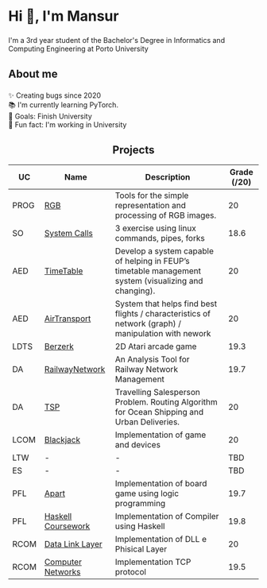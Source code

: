 <h1 align="left">Hi 👋, I'm Mansur</h1>

###

<p align="left">I'm a 3rd year student of the Bachelor's Degree in Informatics and Computing Engineering at Porto University</p>

###

<h2 align="left">About me</h2>

###

<p align="left">✨ Creating bugs since 2020<br>📚 I'm currently learning PyTorch.<br>🎯 Goals: Finish University<br>🎲 Fun fact: I'm working in University</p>

###


<h2 align = "center" >Projects</h2>
<p align = "center">

| UC   | Name      | Description                                                                                                                                                   | Grade (/20) |              
|------|-----------|---------------------------------------------------------------------------------------------------------------------------------------------------------------|-------------|
| PROG | [RGB](https://github.com/Mansur-Mustafin/PROG-rgb) | Tools for the simple representation and processing of RGB images.                                                    | 20          |  
| SO   | [System Calls](https://github.com/Mansur-Mustafin/SO-SystemCalls) | 3 exercise using linux commands, pipes, forks                                                         | 18.6        |
| AED  | [TimeTable](https://github.com/Mansur-Mustafin/AED-TimeTable) | Develop a system capable of helping in FEUP’s timetable management system (visualizing and changing).     | 20          |
| AED  | [AirTransport](https://github.com/Mansur-Mustafin/AED-AirTransport) | System that helps find best flights / characteristics of network (graph) / manipulation with nework | 20          |
| LDTS | [Berzerk](https://github.com/Mansur-Mustafin/LDTS-berzerk) | 2D Atari arcade game                                                                                         | 19.3        |  
| DA   | [RailwayNetwork](https://github.com/Mansur-Mustafin/DA-RailwayNetwork) | An Analysis Tool for Railway Network Management                                                  | 19.7        | 
| DA   | [TSP](https://github.com/Mansur-Mustafin/DA-tsp) | Travelling Salesperson Problem. Routing Algorithm for Ocean Shipping and Urban Deliveries.                             | 20          |
| LCOM | [Blackjack](https://github.com/Mansur-Mustafin/LCOM-Blackjack) | Implementation of game and devices                                                                       | 20          |
| LTW  | - | -                                                                                                                                                                     | TBD         |
| ES   | - | -                                                                                                                                                                     | TBD         |
| PFL  | [Apart](https://github.com/Mansur-Mustafin/PFL-Apart) | Implementation of board game using logic programming                                                              | 19.7        |
| PFL  | [Haskell Coursework](https://github.com/Mansur-Mustafin/PFL-Coursework-Haskell) | Implementation of Compiler using Haskell                                                | 19.8        |
| RCOM | [Data Link Layer](https://github.com/Mansur-Mustafin/RCOM-DataLinkProtocol) | Implementation of DLL e Phisical Layer                                                              | 20          |
| RCOM | [Computer Networks](https://github.com/Mansur-Mustafin/RCOM-Computer-Networks) | Implementation TCP protocol                                                              | 19.5        |

<!--- | BD   | [Football League]() | -                                                                                                                                                   | 18.8        | -->
</p>

